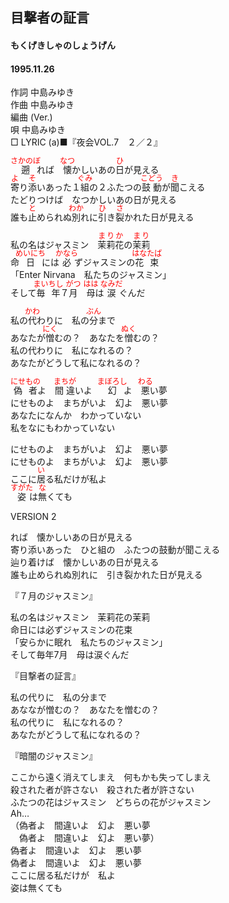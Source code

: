 <style type="text/css">
	ruby{
	    ruby-position: over;
	}
	ruby > rt{font-size: 12px;color:red;}
	p{font:16px;font-size: '楷体'}
</style>
## 目撃者の証言
#### もくげきしゃのしょうげん
#### 1995.11.26

作詞     中島みゆき　　　　　   
作曲      中島みゆき  　　　   
編曲 (Ver.) 　　　　　    
唄     中島みゆき    
□ LYRIC (a)■『夜会VOL.7　２／２』   
   
<ruby><rb>遡</rb><rp>(</rp><rt>さかのぼ</rt><rp>)</rp></ruby>れば　<ruby><rb>懐</rb><rp>(</rp><rt>なつ</rt><rp>)</rp></ruby>かしいあの<ruby><rb>日</rb><rp>(</rp><rt>ひ</rt><rp>)</rp></ruby>が見える   
<ruby><rb>寄</rb><rp>(</rp><rt>よ</rt><rp>)</rp></ruby>り<ruby><rb>添</rb><rp>(</rp><rt>そ</rt><rp>)</rp></ruby>いあった１<ruby><rb>組</rb><rp>(</rp><rt>ぐみ</rt><rp>)</rp></ruby>の２</rb><rp>(</rp><rt>ふた</rt><rp>)</rp></ruby>つの<ruby><rb>鼓動</rb><rp>(</rp><rt>こどう</rt><rp>)</rp></ruby>が<ruby><rb>聞</rb><rp>(</rp><rt>き</rt><rp>)</rp></ruby>こえる   
たどりつけば　なつかしいあの日が見える   
誰も<ruby><rb>止</rb><rp>(</rp><rt>と</rt><rp>)</rp></ruby>められぬ<ruby><rb>別</rb><rp>(</rp><rt>わか</rt><rp>)</rp></ruby>れに<ruby><rb>引</rb><rp>(</rp><rt>ひ</rt><rp>)</rp></ruby>き<ruby><rb>裂</rb><rp>(</rp><rt>さ</rt><rp>)</rp></ruby>かれた日が見える   
   
私の名はジャスミン　<ruby><rb>茉莉花</rb><rp>(</rp><rt>まりか</rt><rp>)</rp></ruby>の<ruby><rb>茉莉</rb><rp>(</rp><rt>まり</rt><rp>)</rp></ruby>   
命<ruby><rb>日</rb><rp>(</rp><rt>めいにち</rt><rp>)</rp></ruby>には<ruby><rb>必</rb><rp>(</rp><rt>かなら</rt><rp>)</rp></ruby>ずジャスミンの<ruby><rb>花束</rb><rp>(</rp><rt>はなたば</rt><rp>)</rp></ruby>   
「Enter Nirvana　私たちのジャスミン」   
そして<ruby><rb>毎年</rb><rp>(</rp><rt>まいちし</rt><rp>)</rp></ruby>７<ruby><rb>月</rb><rp>(</rp><rt>がつ</rt><rp>)</rp></ruby>　<ruby><rb>母</rb><rp>(</rp><rt>はは</rt><rp>)</rp></ruby>は<ruby><rb>涙</rb><rp>(</rp><rt>なみだ</rt><rp>)</rp></ruby>ぐんだ   
   
私の<ruby><rb>代</rb><rp>(</rp><rt>かわ</rt><rp>)</rp></ruby>わりに　私の<ruby><rb>分</rb><rp>(</rp><rt>ぶん</rt><rp>)</rp></ruby>まで   
あなたが<ruby><rb>憎</rb><rp>(</rp><rt>にく</rt><rp>)</rp></ruby>むの？　あなたを<ruby><rb>憎</rb><rp>(</rp><rt>ぬく</rt><rp>)</rp></ruby>むの？   
私の代わりに　私になれるの？   
あなたがどうして私になれるの？   
   
<ruby><rb>偽者</rb><rp>(</rp><rt>にせもの</rt><rp>)</rp></ruby>よ　<ruby><rb>間違</rb><rp>(</rp><rt>まちが</rt><rp>)</rp></ruby>いよ　<ruby><rb>幻</rb><rp>(</rp><rt>まぼろし</rt><rp>)</rp></ruby>よ　<ruby><rb>悪</rb><rp>(</rp><rt>わる</rt><rp>)</rp></ruby>い夢   
にせものよ　まちがいよ　幻よ　悪い夢   
あなたになんか　わかっていない   
私をなにもわかっていない   
   
にせものよ　まちがいよ　幻よ　悪い夢   
にせものよ　まちがいよ　幻よ　悪い夢   
ここに<ruby><rb>居</rb><rp>(</rp><rt>い</rt><rp>)</rp></ruby>る私だけが私よ   
<ruby><rb>姿</rb><rp>(</rp><rt>すがた</rt><rp>)</rp></ruby>は<ruby><rb>無</rb><rp>(</rp><rt>な</rt><rp>)</rp></ruby>くても   



VERSION 2

れば　懐かしいあの日が見える  
寄り添いあった　ひと組の　ふたつの鼓動が聞こえる  
辿り着けば　懐かしいあの日が見える  
誰も止められぬ別れに　引き裂かれた日が見える  
  
『７月のジャスミン』  
  
私の名はジャスミン　茉莉花の茉莉  
命日には必ずジャスミンの花束  
「安らかに眠れ　私たちのジャスミン」  
そして毎年7月　母は涙ぐんだ  
  
『目撃者の証言』  
  
私の代りに　私の分まで  
あななが憎むの？　あなたを憎むの？  
私の代りに　私になれるの？  
あなたがどうして私になれるの？  
  
『暗闇のジャスミン』  
  
ここから遠く消えてしまえ　何もかも失ってしまえ  
殺された者が許さない　殺された者が許さない  
ふたつの花はジャスミン　どちらの花がジャスミン  
Ah…  
（偽者よ　間違いよ　幻よ　悪い夢  
　偽者よ　間違いよ　幻よ　悪い夢）  
偽者よ　間違いよ　幻よ　悪い夢  
偽者よ　間違いよ　幻よ　悪い夢  
ここに居る私だけが　私よ  
姿は無くても  